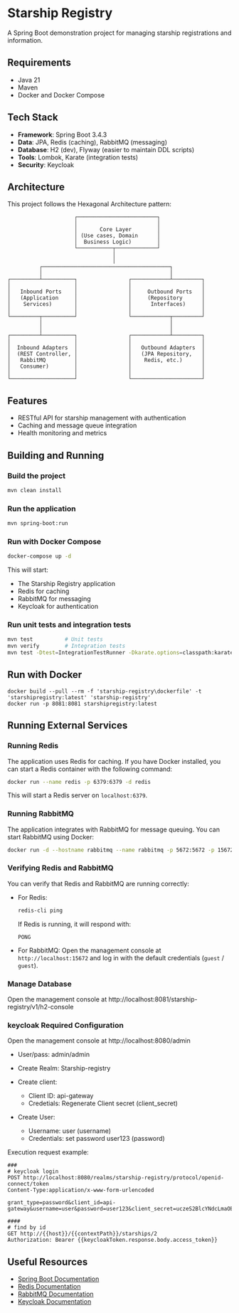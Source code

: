 # Starship Registry

A Spring Boot demonstration project for managing starship registrations and information.

## Requirements

- Java 21
- Maven
- Docker and Docker Compose

## Tech Stack

- **Framework**: Spring Boot 3.4.3
- **Data**: JPA, Redis (caching), RabbitMQ (messaging)
- **Database**: H2 (dev), Flyway (easier to maintain DDL scripts)
- **Tools**: Lombok, Karate (integration tests)
- **Security**: Keycloak

## Architecture

This project follows the Hexagonal Architecture pattern:

```
                     ┌─────────────────────────┐
                     │                         │
                     │       Core Layer        │
                     │ (Use cases, Domain      │
                     │  Business Logic)        │
                     └───────────┬─────────────┘
                                 │
                                 │
          ┌────────────────────────────────────────┐
          │                                        │
┌─────────┴──────────┐                ┌────────────┴─────────┐
│                    │                │                      │
│   Inbound Ports    │                │     Outbound Ports   │
│   (Application     │                │     (Repository      │
│    Services)       │                │      Interfaces)     │
│                    │                │                      │
└─────────┬──────────┘                └────────────┬─────────┘
          │                                        │
          │                                        │
┌─────────┴──────────┐                ┌────────────┴─────────┐
│                    │                │                      │
│  Inbound Adapters  │                │   Outbound Adapters  │
│  (REST Controller, │                │   (JPA Repository,   │
│   RabbitMQ         │                │    Redis, etc.)      │
│   Consumer)        │                │                      │
│                    │                │                      │
└────────────────────┘                └──────────────────────┘
```

## Features

- RESTful API for starship management with authentication
- Caching and message queue integration
- Health monitoring and metrics

## Building and Running

### Build the project

```bash
mvn clean install
```

### Run the application

```bash
mvn spring-boot:run
```

### Run with Docker Compose

```bash
docker-compose up -d
```

This will start:
- The Starship Registry application
- Redis for caching
- RabbitMQ for messaging
- Keycloak for authentication

### Run unit tests and integration tests

```bash
mvn test          # Unit tests
mvn verify        # Integration tests
mvn test -Dtest=IntegrationTestRunner -Dkarate.options=classpath:karate/starship-adding-karate.feature:7 # Example Specific case Integration, tests file: starship-adding-karate.feature, case line: 7
```

## Run with Docker
```
docker build --pull --rm -f 'starship-registry\dockerfile' -t 'starshipregistry:latest' 'starship-registry'
docker run -p 8081:8081 starshipregistry:latest
```

## Running External Services

### Running Redis

The application uses Redis for caching. If you have Docker installed, you can start a Redis container with the following command:

```bash
docker run --name redis -p 6379:6379 -d redis
```

This will start a Redis server on `localhost:6379`.

### Running RabbitMQ

The application integrates with RabbitMQ for message queuing. You can start RabbitMQ using Docker:

```bash
docker run -d --hostname rabbitmq --name rabbitmq -p 5672:5672 -p 15672:15672 rabbitmq:management
```

### Verifying Redis and RabbitMQ

You can verify that Redis and RabbitMQ are running correctly:

- For Redis:
  ```bash
  redis-cli ping
  ```
  If Redis is running, it will respond with:
  ```
  PONG
  ```

- For RabbitMQ:
  Open the management console at `http://localhost:15672` and log in with the default credentials (`guest` / `guest`).

### Manage Database

Open the management console at http://localhost:8081/starship-registry/v1/h2-console

### keycloak Required Configuration

Open the management console at http://localhost:8080/admin
- User/pass: admin/admin

- Create Realm: Starship-registry
- Create client: 
  - Client ID: api-gateway
  - Credetials: Regenerate Client secret (client_secret)
- Create User:
    - Username: user (username)
    - Credentials: set password user123 (password)

Execution request example:
```
###
# keycloak login
POST http://localhost:8080/realms/starship-registry/protocol/openid-connect/token
Content-Type:application/x-www-form-urlencoded

grant_type=password&client_id=api-gateway&username=user&password=user123&client_secret=uczeS2BlcYNdcLmaOEv8vcQaqxwc10du

####
# find by id
GET http://{{host}}/{{contextPath}}/starships/2
Authorization: Bearer {{keycloakToken.response.body.access_token}}
```

## Useful Resources

- [Spring Boot Documentation](https://docs.spring.io/spring-boot/docs/current/reference/html/)
- [Redis Documentation](https://redis.io/documentation)
- [RabbitMQ Documentation](https://www.rabbitmq.com/documentation.html)
- [Keycloak Documentation](https://www.keycloak.org/documentation)
